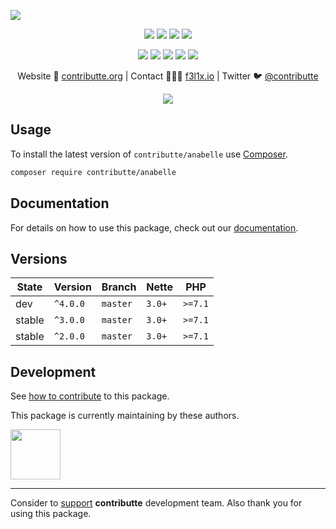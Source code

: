 ![](https://heatbadger.now.sh/github/readme/contributte/anabelle/)

<p align=center>
	<a href="https://github.com/contributte/anabelle/actions"><img src="https://badgen.net/github/checks/contributte/anabelle/master"></a>
	<a href="https://coveralls.io/r/contributte/anabelle"><img src="https://badgen.net/coveralls/c/github/contributte/anabelle"></a>
	<a href="https://packagist.org/packages/contributte/anabelle"><img src="https://badgen.net/packagist/dm/contributte/anabelle"></a>
	<a href="https://packagist.org/packages/contributte/anabelle"><img src="https://badgen.net/packagist/v/contributte/anabelle"></a>
</p>
<p align=center>
	<a href="https://packagist.org/packages/contributte/anabelle"><img src="https://badgen.net/packagist/php/contributte/anabelle"></a>
	<a href="https://github.com/contributte/anabelle"><img src="https://badgen.net/github/license/contributte/anabelle"></a>
	<a href="https://bit.ly/ctteg"><img src="https://badgen.net/badge/support/gitter/cyan"></a>
	<a href="https://bit.ly/cttfo"><img src="https://badgen.net/badge/support/forum/yellow"></a>
	<a href="https://contributte.org/partners.html"><img src="https://badgen.net/badge/sponsor/donations/F96854"></a>
</p>

<p align=center>
Website 🚀 <a href="https://contributte.org">contributte.org</a> | Contact 👨🏻‍💻 <a href="https://f3l1x.io">f3l1x.io</a> | Twitter 🐦 <a href="https://twitter.com/contributte">@contributte</a>
</p>

<p align=center>
	<img src="https://github.com/contributte/anabelle/blob/master/.docs/assets/anabelle.png">
</p>

## Usage

To install the latest version of `contributte/anabelle` use [Composer](https://getcomposer.org).

```bash
composer require contributte/anabelle
```

## Documentation

For details on how to use this package, check out our [documentation](.docs).

## Versions

| State  | Version  | Branch   | Nette  | PHP     |
|--------|----------|----------|--------|---------|
| dev    | `^4.0.0` | `master` | `3.0+` | `>=7.1` |
| stable | `^3.0.0` | `master` | `3.0+` | `>=7.1` |
| stable | `^2.0.0` | `master` | `3.0+` | `>=7.1` |

## Development

See [how to contribute](https://contributte.org/contributing.html) to this package.

This package is currently maintaining by these authors.

<a href="https://github.com/paveljanda">
	<img width="80" height="80" src="https://avatars2.githubusercontent.com/u/1488874?v=3&s=80">
</a>

-----

Consider to [support](https://contributte.org/partners.html) **contributte** development team.
Also thank you for using this package.
